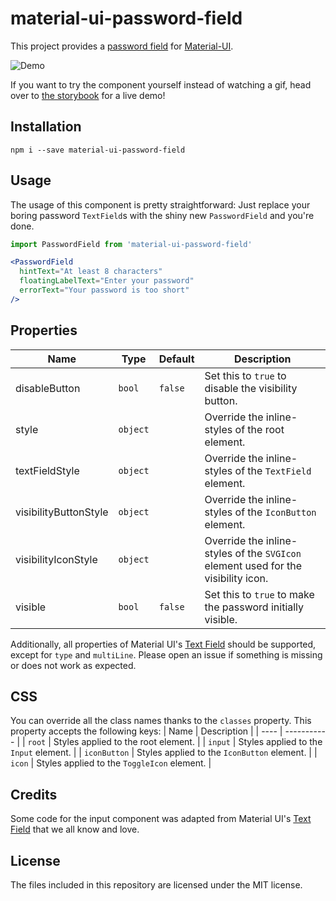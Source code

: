# material-ui-password-field
This project provides a [password field][passwordspec] for [Material-UI][mui].

![Demo](demo.gif)

If you want to try the component yourself instead of watching a gif, head over to [the storybook][gh-pages] for a live demo!

## Installation
```shell
npm i --save material-ui-password-field
```

## Usage
The usage of this component is pretty straightforward: Just replace your boring password `TextField`s with the shiny new `PasswordField` and you're done.

```jsx
import PasswordField from 'material-ui-password-field'

<PasswordField
  hintText="At least 8 characters"
  floatingLabelText="Enter your password"
  errorText="Your password is too short"
/>
```

## Properties
| Name | Type | Default | Description |
| --- | --- | --- | --- |
| disableButton | `bool` | `false` | Set this to `true` to disable the visibility button. |
| style | `object` | | Override the inline-styles of the root element. |
| textFieldStyle | `object` | | Override the inline-styles of the `TextField` element. |
| visibilityButtonStyle | `object` | | Override the inline-styles of the `IconButton` element. |
| visibilityIconStyle | `object` | | Override the inline-styles of the `SVGIcon` element used for the visibility icon. |
| visible | `bool` | `false` | Set this to `true` to make the password initially visible. |

Additionally, all properties of Material UI's [Text Field][mui-text-field] should be supported, except for `type` and `multiLine`. Please open an issue if something is missing or does not work as expected.

## CSS
You can override all the class names thanks to the `classes` property. This property accepts the following keys:
| Name | Description |
| ---- | ----------- |
| `root` | Styles applied to the root element. |
| `input` | Styles applied to the `Input` element. |
| `iconButton` | Styles applied to the `IconButton` element. |
| `icon` | Styles applied to the `ToggleIcon` element. |

## Credits
Some code for the input component was adapted from Material UI's [Text Field][mui-text-field] that we all know and love.

## License
The files included in this repository are licensed under the MIT license.

[passwordspec]:https://material.google.com/components/text-fields.html#text-fields-password-input
[mui]: http://www.material-ui.com/#/
[mui-text-field]: http://www.material-ui.com/#/components/text-field
[gh-pages]: https://teamwertarbyte.github.io/material-ui-password-field/
